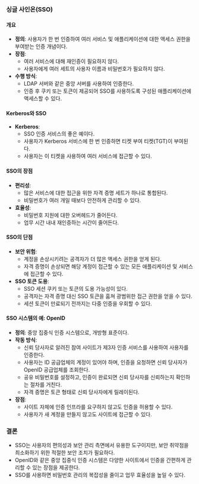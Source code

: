 ### 싱글 사인온(SSO)

#### 개요
- **정의**: 사용자가 한 번 인증하여 여러 서비스 및 애플리케이션에 대한 액세스 권한을 부여받는 인증 개념이다.
- **장점**:
  - 여러 서비스에 대해 재인증이 필요하지 않다.
  - 사용자에게 여러 세트의 사용자 이름과 비밀번호가 필요하지 않다.
- **수행 방식**:
  - LDAP 서버와 같은 중앙 서버를 사용하여 인증한다.
  - 인증 후 쿠키 또는 토큰이 제공되어 SSO를 사용하도록 구성된 애플리케이션에 액세스할 수 있다.

#### Kerberos와 SSO
- **Kerberos**:
  - SSO 인증 서비스의 좋은 예이다.
  - 사용자가 Kerberos 서비스에 한 번 인증하면 티켓 부여 티켓(TGT)이 부여된다.
  - 사용자는 이 티켓을 사용하여 여러 서비스에 접근할 수 있다.

#### SSO의 장점
- **편리성**:
  - 많은 서비스에 대한 접근을 위한 자격 증명 세트가 하나로 통합된다.
  - 비밀번호가 여러 개일 때보다 안전하게 관리할 수 있다.
- **효율성**:
  - 비밀번호 지원에 대한 오버헤드가 줄어든다.
  - 업무 시간 내내 재인증하는 시간이 줄어든다.

#### SSO의 단점
- **보안 위험**:
  - 계정을 손상시키려는 공격자가 더 많은 액세스 권한을 얻게 된다.
  - 자격 증명이 손상되면 해당 계정이 접근할 수 있는 모든 애플리케이션 및 서비스에 접근할 수 있다.
- **SSO 토큰 도용**:
  - SSO 세션 쿠키 또는 토큰의 도용 가능성이 있다.
  - 공격자는 자격 증명 대신 SSO 토큰을 훔쳐 광범위한 접근 권한을 얻을 수 있다.
  - 세션 토큰이 만료되기 전까지는 다중 인증을 우회할 수 있다.

#### SSO 시스템의 예: OpenID
- **정의**: 중앙 집중식 인증 시스템으로, 개방형 표준이다.
- **작동 방식**:
  - 신뢰 당사자로 알려진 참여 사이트가 제3자 인증 서비스를 사용하여 사용자를 인증한다.
  - 사용자는 ID 공급업체의 계정이 있어야 하며, 인증을 요청하면 신뢰 당사자가 OpenID 공급업체를 조회한다.
  - 공유 비밀번호를 설정하고, 인증이 완료되면 신뢰 당사자를 신뢰하는지 확인하는 절차를 거친다.
  - 자격 증명은 토큰 형태로 신뢰 당사자에게 릴레이된다.
- **장점**:
  - 사이트 자체에 인증 인프라를 요구하지 않고도 인증을 허용할 수 있다.
  - 사용자가 새 계정을 만들지 않고도 사이트에 접근할 수 있다.

### 결론
- SSO는 사용자의 편의성과 보안 관리 측면에서 유용한 도구이지만, 보안 취약점을 최소화하기 위한 적절한 보안 조치가 필요하다.
- OpenID와 같은 중앙 집중식 인증 시스템은 다양한 사이트에서 인증을 간편하게 관리할 수 있는 장점을 제공한다.
- SSO를 사용하면 비밀번호 관리의 복잡성을 줄이고 업무 효율성을 높일 수 있다.